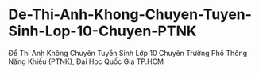 # De-Thi-Anh-Khong-Chuyen-Tuyen-Sinh-Lop-10-Chuyen-PTNK
Đề Thi Anh Không Chuyên Tuyển Sinh Lớp 10 Chuyên Trường Phổ Thông Năng Khiếu (PTNK), Đại Học Quốc Gia TP.HCM
